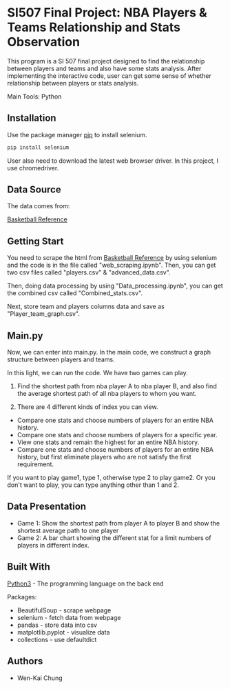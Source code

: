 # SI507 Final Project: NBA Players & Teams Relationship and Stats Observation

This program is a SI 507 final project designed to find the relationship between players and teams and also have some stats analysis. After implementing the interactive code, user can get some sense of whether relationship between players or stats analysis.

Main Tools: Python

## Installation

Use the package manager [pip](https://pip.pypa.io/en/stable/) to install selenium.

```bash
pip install selenium

```
User also need to download the latest web browser driver. In this project, I use chromedriver.

## Data Source

The data comes from:

[Basketball Reference](https://www.basketball-reference.com/)

## Getting Start

You need to scrape the html from [Basketball Reference](https://www.basketball-reference.com/) by using selenium and the code is in the file called "web_scraping.ipynb". Then, you can get two csv files called "players.csv" & "advanced_data.csv". 

Then, doing data processing by using "Data_processing.ipynb", you can get the combined csv called "Combined_stats.csv".

Next, store team and players columns data and save as "Player_team_graph.csv".

## Main.py
Now, we can enter into main.py. In the main code, we construct a graph structure between players and teams.

In this light, we can run the code. We have two games can play. 

1. Find the shortest path from nba player A to nba player B, and also find the average shortest path of all nba players to whom you want.

2. There are 4 different kinds of index you can view.

- Compare one stats and choose numbers of players for an entire NBA history.
- Compare one stats and choose numbers of players for a specific year.
- View one stats and remain the highest for an entire NBA history.
- Compare one stats and choose numbers of players for an entire NBA history, but first eliminate players who are not satisfy the first requirement.

If you want to play game1, type 1, otherwise type 2 to play game2. Or you don't want to play, you can type anything other than 1 and 2. 

## Data Presentation

- Game 1: Show the shortest path from player A to player B and show the shortest average path to one player
- Game 2: A bar chart showing the different stat for a limit numbers of players in different index.

## Built With

[Python3](https://www.python.org/downloads/) - The programming language on the back end

Packages:
 - BeautifulSoup - scrape webpage
 - selenium - fetch data from webpage
 - pandas - store data into csv
 - matplotlib.pyplot - visualize data
 - collections - use defaultdict

## Authors

- Wen-Kai Chung
